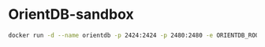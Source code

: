 # OrientDB-sandbox

```bash
docker run -d --name orientdb -p 2424:2424 -p 2480:2480 -e ORIENTDB_ROOT_PASSWORD=root orientdb:latest
```
